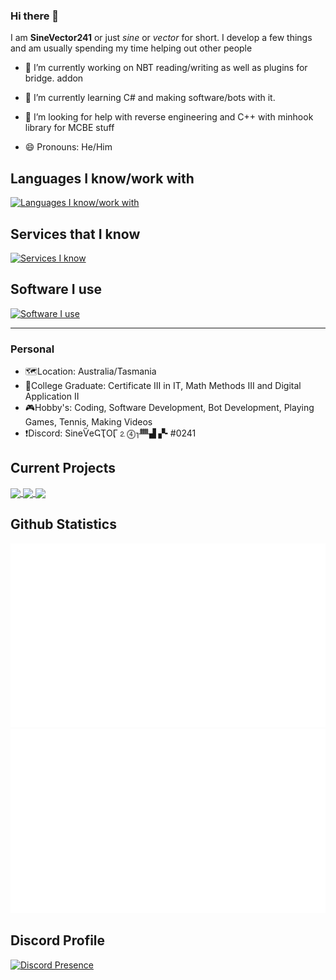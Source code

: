 ### Hi there 👋

I am **SineVector241** or just *sine* or *vector* for short. I develop a few things and am usually spending my time helping out other people

- 🔭 I’m currently working on NBT reading/writing as well as plugins for bridge. addon
- 🌱 I’m currently learning C# and making software/bots with it.
- 🤔 I’m looking for help with reverse engineering and C++ with minhook library for MCBE stuff

- 😄 Pronouns: He/Him

## Languages I know/work with

[![Languages I know/work with](https://skills.thijs.gg/icons?i=cs,dotnet,java,nodejs,js,ts,py,css,html,vue,bash)](https://skills.thijs.gg)

## Services that I know

[![Services I know](https://skills.thijs.gg/icons?i=mysql,sqlite,discord,azure)](https://skills.thijs.gg)

## Software I use

[![Software I use](https://skills.thijs.gg/icons?i=visualstudio,vscode,blender,unity)](https://skills.thijs.gg)

---
### Personal
- 🗺️Location: Australia/Tasmania
- 🏢College Graduate: Certificate III in IT, Math Methods III and Digital Application II
- 🎮Hobby's: Coding, Software Development, Bot Development, Playing Games, Tennis, Making Videos
- ❗Discord: SineѶeҀҬOӶ⒉⓸⎤ᚙ▟ ▞╸#0241

## Current Projects
<a align="center" href="https://github.com/SineVector241/VoiceCraft-MCBE_ProximityChat_Addon">
  <img align="center" src="https://opengraph.githubassets.com/1/SineVector241/VoiceCraft-MCBE_ProximityChat_Addon" width="350px"/>
</a>
<a align="center" href="https://github.com/SineVector241/VoiceCraft-MCBE_Proximity_Chat">
  <img align="center" src="https://opengraph.githubassets.com/1/SineVector241/VoiceCraft-MCBE_Proximity_Chat" width="350px"/>
</a>
<a align="center" href="https://github.com/SineVector241/MCBE-WSSTests">
  <img align="center" src="https://opengraph.githubassets.com/1/SineVector241/MCBE-WSSTests" width="350px"/>
</a>

## Github Statistics
![](https://raw.githubusercontent.com/SineVector241/GithubStatistics/master/generated/overview.svg#gh-dark-mode-only)
![](https://raw.githubusercontent.com/SineVector241/GithubStatistics/master/generated/languages.svg#gh-dark-mode-only)

## Discord Profile
[![Discord Presence](https://lanyard.cnrad.dev/api/550912080627236874?theme=light)](https://discord.com/users/550912080627236874)
